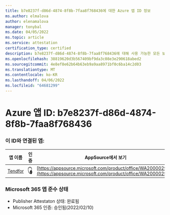 ```yaml
---
title: b7e8237f-d86d-4874-8f8b-7faa8f768436에 대한 Azure 앱 ID 정보
ms.author: elmalova
author: elenamalova
manager: tonybal
ms.date: 04/05/2022
ms.topic: article
ms.service: attestation
certification_type: certified
description: b7e8237f-d86d-4874-8f8b-7faa8f768436에 대해 사용 가능한 모든 보안 및 규정 준수 정보입니다.
ms.openlocfilehash: 38819620d3b567409bf9da3c08e3e290618abed2
ms.sourcegitcommit: 4e8ef8e62b64b63eb9a9aa8971bf0c6ba14c2d03
ms.translationtype: MT
ms.contentlocale: ko-KR
ms.lasthandoff: 04/06/2022
ms.locfileid: "64681299"
---
```

# <a name="azure-app-id-b7e8237f-d86d-4874-8f8b-7faa8f768436"></a>Azure 앱 ID: b7e8237f-d86d-4874-8f8b-7faa8f768436


### <a name="apps-associated-with-this-id"></a>이 ID와 연결된 앱:
| **앱 이름** | **인증** | **AppSource에서 보기** |
|--------------|---------------|-----------------------|
| [Tendfor](../forward/WA200002996.md) | <img alt="Certified application badge" src="../media/certified-badge.png" height="25" width="25" /> | [https://appsource.microsoft.com/product/office/WA200002996](https://appsource.microsoft.com/product/office/WA200002996) |

### <a name="microsoft-365-app-compliance-status"></a>Microsoft 365 앱 준수 상태
- Publisher Attestaton 상태: 완료됨
- Microsoft 365 인증: 승인됨(2022/02/10)
